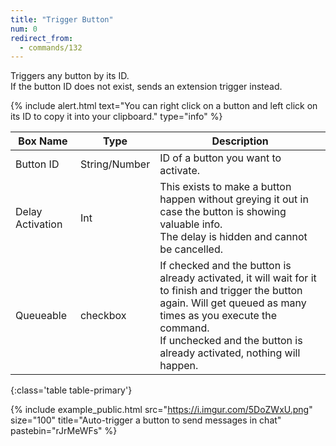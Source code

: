```yaml
---
title: "Trigger Button"
num: 0
redirect_from:
  - commands/132
---
```


Triggers any button by its ID.\
If the button ID does not exist, sends an extension trigger instead.

{% include alert.html text="You can right click on a button and left click on its ID to copy it into your clipboard." type="info" %} 

| Box Name | Type | Description | 
|-------|--------|--------
|Button ID|	String/Number	|ID of a button you want to activate.
|Delay Activation|	Int|	This exists to make a button happen without greying it out in case the button is showing valuable info.<br/> The delay is hidden and cannot be cancelled.
|Queueable|	checkbox	| If checked and the button is already activated, it will wait for it to finish and trigger the button again. Will get queued as many times as you execute the command. <br/> If unchecked and the button is already activated, nothing will happen.
{:class='table table-primary'}

{% include example_public.html src="https://i.imgur.com/5DoZWxU.png" size="100" title="Auto-trigger a button to send messages in chat" pastebin="rJrMeWFs" %}





